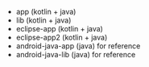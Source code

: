 
* app (kotlin + java)
* lib (kotlin + java)
* eclipse-app (kotlin + java)
* eclipse-app2 (kotlin + java)
* android-java-app (java) for reference
* android-java-lib (java) for reference
